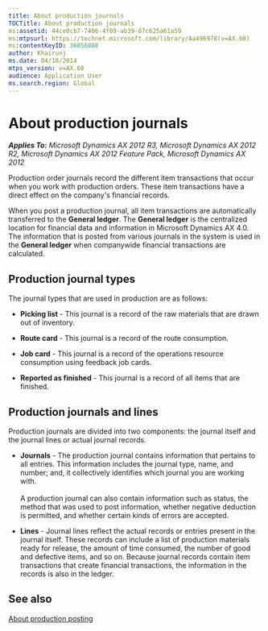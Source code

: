 ```yaml
---
title: About production journals
TOCTitle: About production journals
ms:assetid: 44ce0cb7-7406-4f09-ab39-07c625a61a59
ms:mtpsurl: https://technet.microsoft.com/library/Aa496978(v=AX.60)
ms:contentKeyID: 36056888
author: Khairunj
ms.date: 04/18/2014
mtps_version: v=AX.60
audience: Application User
ms.search.region: Global
---
```


# About production journals 


_**Applies To:** Microsoft Dynamics AX 2012 R3, Microsoft Dynamics AX 2012 R2, Microsoft Dynamics AX 2012 Feature Pack, Microsoft Dynamics AX 2012_

Production order journals record the different item transactions that occur when you work with production orders. These item transactions have a direct effect on the company's financial records.

When you post a production journal, all item transactions are automatically transferred to the **General ledger**. The **General ledger** is the centralized location for financial data and information in Microsoft Dynamics AX 4.0. The information that is posted from various journals in the system is used in the **General ledger** when companywide financial transactions are calculated.  

## Production journal types

The journal types that are used in production are as follows:  

  - **Picking list** - This journal is a record of the raw materials that are drawn out of inventory.

  - **Route card** - This journal is a record of the route consumption.

  - **Job card** - This journal is a record of the operations resource consumption using feedback job cards.

  - **Reported as finished** - This journal is a record of all items that are finished.  

## Production journals and lines

Production journals are divided into two components: the journal itself and the journal lines or actual journal records.  

  - **Journals** - The production journal contains information that pertains to all entries. This information includes the journal type, name, and number; and, it collectively identifies which journal you are working with.  
       
    A production journal can also contain information such as status, the method that was used to post information, whether negative deduction is permitted, and whether certain kinds of errors are accepted.  

  - **Lines** - Journal lines reflect the actual records or entries present in the journal itself. These records can include a list of production materials ready for release, the amount of time consumed, the number of good and defective items, and so on. Because journal records contain item transactions that create financial transactions, the information in the records is also in the ledger.  

## See also

[About production posting](about-production-posting.md)

  


